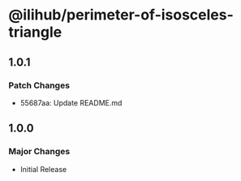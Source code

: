# @ilihub/perimeter-of-isosceles-triangle

## 1.0.1

### Patch Changes

- 55687aa: Update README.md

## 1.0.0

### Major Changes

- Initial Release
